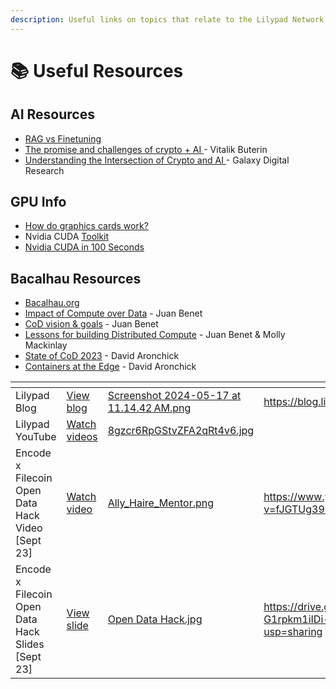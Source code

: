 ```yaml
---
description: Useful links on topics that relate to the Lilypad Network
---
```


# 📚 Useful Resources

## AI Resources

* [RAG vs Finetuning](https://www.rungalileo.io/blog/optimizing-llm-performance-rag-vs-finetune-vs-both)
* [The promise and challenges of crypto + AI ](https://vitalik.eth.limo/general/2024/01/30/cryptoai.html)- Vitalik Buterin&#x20;
* [Understanding the Intersection of Crypto and AI ](https://www.galaxy.com/insights/research/understanding-intersection-crypto-ai/)- Galaxy Digital Research

## GPU Info

* [How do graphics cards work?](https://www.youtube.com/watch?v=h9Z4oGN89MU)
* Nvidia CUDA [Toolkit](https://developer.nvidia.com/cuda-toolkit)
* [Nvidia CUDA in 100 Seconds](https://www.youtube.com/watch?v=pPStdjuYzSI)

## Bacalhau Resources

* [Bacalhau.org](https://www.bacalhau.org/)
* [Impact of Compute over Data](https://www.youtube.com/watch?v=jSzb7q00\_0c) - Juan Benet
* [CoD vision & goals](https://www.youtube.com/watch?v=-d4iJm-RbyA) - Juan Benet
* [Lessons for building Distributed Compute](https://www.youtube.com/watch?v=GHGYHuIboy4) - Juan Benet & Molly Mackinlay
* [State of CoD 2023](https://www.youtube.com/watch?v=w-cRNst68L0) - David Aronchick
* [Containers at the Edge](https://softwareengineeringdaily.com/2024/08/22/containers-at-the-edge-with-david-aronchick/) - David Aronchick&#x20;

<table data-view="cards"><thead><tr><th></th><th></th><th data-hidden data-card-cover data-type="files"></th><th data-hidden data-card-target data-type="content-ref"></th></tr></thead><tbody><tr><td>Lilypad Blog</td><td><a href="https://blog.lilypadnetwork.org/">View blog</a></td><td><a href=".gitbook/assets/Screenshot 2024-05-17 at 11.14.42 AM.png">Screenshot 2024-05-17 at 11.14.42 AM.png</a></td><td><a href="https://blog.lilypadnetwork.org/">https://blog.lilypadnetwork.org/</a></td></tr><tr><td>Lilypad YouTube</td><td><a href="https://www.youtube.com/@lilypadnetwork">Watch videos</a></td><td><a href=".gitbook/assets/8gzcr6RpGStvZFA2qRt4v6.jpg">8gzcr6RpGStvZFA2qRt4v6.jpg</a></td><td></td></tr><tr><td>Encode x Filecoin Open Data Hack Video [Sept 23]</td><td><a href="https://www.youtube.com/watch?v=fJGTUg39n-0">Watch video</a></td><td><a href=".gitbook/assets/Ally_Haire_Mentor.png">Ally_Haire_Mentor.png</a></td><td><a href="https://www.youtube.com/watch?v=fJGTUg39n-0">https://www.youtube.com/watch?v=fJGTUg39n-0</a></td></tr><tr><td>Encode x Filecoin Open Data Hack Slides [Sept 23]</td><td><a href="https://drive.google.com/file/d/15Mk06cL-G1rpkm1iIDi-zJe0DgqBUzeQ/view?usp=sharing">View slide</a></td><td><a href=".gitbook/assets/Open Data Hack.jpg">Open Data Hack.jpg</a></td><td><a href="https://drive.google.com/file/d/15Mk06cL-G1rpkm1iIDi-zJe0DgqBUzeQ/view?usp=sharing">https://drive.google.com/file/d/15Mk06cL-G1rpkm1iIDi-zJe0DgqBUzeQ/view?usp=sharing</a></td></tr></tbody></table>
